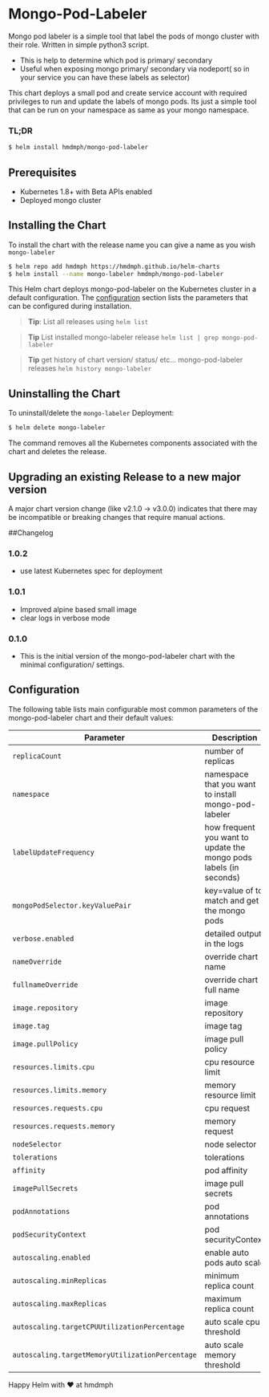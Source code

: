 # Mongo-Pod-Labeler

Mongo pod labeler is a simple tool that label the pods of mongo cluster with their role. Written in simple python3 script.

- This is help to determine which pod is primary/ secondary
- Useful when exposing mongo primary/ secondary via nodeport( so in your service you can have these labels as selector)

This chart deploys a small pod and create service account with required privileges to run and 
update the labels of mongo pods. Its just a simple tool that can be run on your namespace 
as same as your mongo namespace.

### TL;DR

```bash
$ helm install hmdmph/mongo-pod-labeler
```

## Prerequisites

- Kubernetes 1.8+ with Beta APIs enabled
- Deployed mongo cluster

## Installing the Chart

To install the chart with the release name you can give a name as you wish `mongo-labeler`

```bash
$ helm repo add hmdmph https://hmdmph.github.io/helm-charts
$ helm install --name mongo-labeler hmdmph/mongo-pod-labeler
```

This Helm chart deploys mongo-pod-labeler on the Kubernetes cluster in a default
configuration. The [configuration](#configuration) section lists
the parameters that can be configured during installation.

> **Tip**: List all releases using `helm list`

> **Tip** List installed mongo-labeler release `helm list | grep mongo-pod-labeler`

> **Tip** get history of chart version/ status/ etc... mongo-pod-labeler releases `helm history mongo-labeler` 

## Uninstalling the Chart

To uninstall/delete the `mongo-labeler` Deployment:

```bash
$ helm delete mongo-labeler
```

The command removes all the Kubernetes components associated with the chart and
deletes the release.

## Upgrading an existing Release to a new major version

A major chart version change (like v2.1.0 -> v3.0.0) indicates that there may be
incompatible or breaking changes that require manual actions.

##Changelog

### 1.0.2
- use latest Kubernetes spec for deployment

### 1.0.1
- Improved alpine based small image
- clear logs in verbose mode

### 0.1.0
- This is the initial version of the mongo-pod-labeler chart with the minimal configuration/ settings.


## Configuration

The following table lists main configurable most common parameters of the mongo-pod-labeler chart and their default values:

| Parameter                       | Description                                           | Default                |
|---------------------------------|-------------------------------------------------------|------------------------|
| `replicaCount`                  | number of replicas                                    | 1                      |
| `namespace`                     | namespace that you want to install mongo-pod-labeler  | mongo                  |
| `labelUpdateFrequency`          | how frequent you want to update the mongo pods labels (in seconds) | 60        |
| `mongoPodSelector.keyValuePair` | key=value of to match and get the mongo pods          | app=mongodb-replicaset |
| `verbose.enabled`               | detailed output in the logs                           | false                  |
| `nameOverride`                  | override chart name                                   | ""                     |
| `fullnameOverride`              | override chart full name                              | ""                     |
| `image.repository`              | image repository                                      | hmdmph/mongo-pod-labeler|
| `image.tag`                     | image tag                                             | 1.0.1-alpine           |
| `image.pullPolicy`              | image pull policy                                     | IfNotPresent           |
| `resources.limits.cpu`          | cpu resource limit                                    | 200m                   |
| `resources.limits.memory`       | memory resource limit                                 | 200Mi                  |
| `resources.requests.cpu`        | cpu request                                           | 100m                   |
| `resources.requests.memory`     | memory request                                        | 128Mi                  |
| `nodeSelector`                  | node selector                                         | {}                     |
| `tolerations`                   | tolerations                                           | []                     |
| `affinity`                      | pod affinity                                          | {}                     |
| `imagePullSecrets`              | image pull secrets                                    | []                     |
| `podAnnotations`                | pod annotations                                       | {}                     |
| `podSecurityContext`            | pod securityContext                                   | {}                     |
| `autoscaling.enabled`           | enable auto pods auto scale                           | false                  |
| `autoscaling.minReplicas`       | minimum replica count                                 | 1                      |
| `autoscaling.maxReplicas`       | maximum replica count                                 | 2                      |
| `autoscaling.targetCPUUtilizationPercentage` | auto scale cpu threshold                 | 85                     |
| `autoscaling.targetMemoryUtilizationPercentage` | auto scale memory threshold           | 85                     |

Happy Helm with ♥ at hmdmph




 

